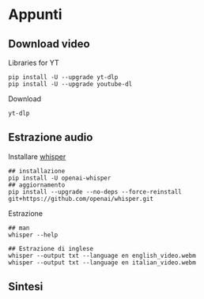 # Appunti

## Download video
Libraries for YT
```
pip install -U --upgrade yt-dlp
pip install -U --upgrade youtube-dl
```
Download
```
yt-dlp
```

## Estrazione audio
Installare [whisper](https://github.com/openai/whisper)
```
## installazione
pip install -U openai-whisper
## aggiornamento
pip install --upgrade --no-deps --force-reinstall git+https://github.com/openai/whisper.git
```
Estrazione
```
## man
whisper --help

## Estrazione di inglese
whisper --output txt --language en english_video.webm
whisper --output txt --language en italian_video.webm
```


## Sintesi
